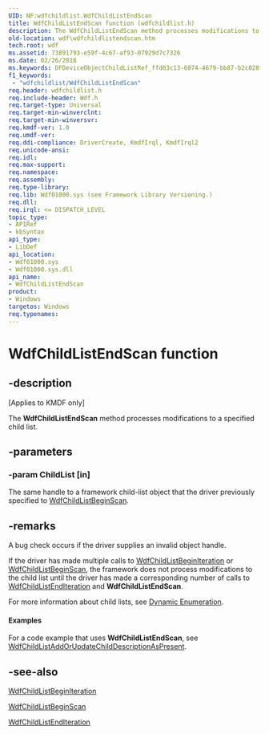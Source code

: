 ```yaml
---
UID: NF:wdfchildlist.WdfChildListEndScan
title: WdfChildListEndScan function (wdfchildlist.h)
description: The WdfChildListEndScan method processes modifications to a specified child list.
old-location: wdf\wdfchildlistendscan.htm
tech.root: wdf
ms.assetid: 73891793-e59f-4c67-af93-07929d7c7326
ms.date: 02/26/2018
ms.keywords: DFDeviceObjectChildListRef_ffd03c13-6074-4679-bb87-b2c028fc8ded.xml, WdfChildListEndScan, WdfChildListEndScan method, kmdf.wdfchildlistendscan, wdf.wdfchildlistendscan, wdfchildlist/WdfChildListEndScan
f1_keywords:
 - "wdfchildlist/WdfChildListEndScan"
req.header: wdfchildlist.h
req.include-header: Wdf.h
req.target-type: Universal
req.target-min-winverclnt: 
req.target-min-winversvr: 
req.kmdf-ver: 1.0
req.umdf-ver: 
req.ddi-compliance: DriverCreate, KmdfIrql, KmdfIrql2
req.unicode-ansi: 
req.idl: 
req.max-support: 
req.namespace: 
req.assembly: 
req.type-library: 
req.lib: Wdf01000.sys (see Framework Library Versioning.)
req.dll: 
req.irql: <= DISPATCH_LEVEL
topic_type:
- APIRef
- kbSyntax
api_type:
- LibDef
api_location:
- Wdf01000.sys
- Wdf01000.sys.dll
api_name:
- WdfChildListEndScan
product:
- Windows
targetos: Windows
req.typenames: 
---
```


# WdfChildListEndScan function


## -description


<p class="CCE_Message">[Applies to KMDF only]</p>

The <b>WdfChildListEndScan</b> method processes modifications to a specified child list. 


## -parameters




### -param ChildList [in]

The same handle to a framework child-list object that the driver previously specified to <a href="https://docs.microsoft.com/windows-hardware/drivers/ddi/wdfchildlist/nf-wdfchildlist-wdfchildlistbeginscan">WdfChildListBeginScan</a>.


## -remarks

A bug check occurs if the driver supplies an invalid object handle.




If the driver has made multiple calls to <a href="https://docs.microsoft.com/windows-hardware/drivers/ddi/wdfchildlist/nf-wdfchildlist-wdfchildlistbeginiteration">WdfChildListBeginIteration</a> or <a href="https://docs.microsoft.com/windows-hardware/drivers/ddi/wdfchildlist/nf-wdfchildlist-wdfchildlistbeginscan">WdfChildListBeginScan</a>, the framework does not process modifications to the child list until the driver has made a corresponding number of calls to <a href="https://docs.microsoft.com/windows-hardware/drivers/ddi/wdfchildlist/nf-wdfchildlist-wdfchildlistenditeration">WdfChildListEndIteration</a> and <b>WdfChildListEndScan</b>.

For more information about child lists, see <a href="https://docs.microsoft.com/windows-hardware/drivers/wdf/dynamic-enumeration">Dynamic Enumeration</a>.


#### Examples

For a code example that uses <b>WdfChildListEndScan</b>, see <a href="https://docs.microsoft.com/windows-hardware/drivers/ddi/wdfchildlist/nf-wdfchildlist-wdfchildlistaddorupdatechilddescriptionaspresent">WdfChildListAddOrUpdateChildDescriptionAsPresent</a>.

<div class="code"></div>



## -see-also




<a href="https://docs.microsoft.com/windows-hardware/drivers/ddi/wdfchildlist/nf-wdfchildlist-wdfchildlistbeginiteration">WdfChildListBeginIteration</a>



<a href="https://docs.microsoft.com/windows-hardware/drivers/ddi/wdfchildlist/nf-wdfchildlist-wdfchildlistbeginscan">WdfChildListBeginScan</a>



<a href="https://docs.microsoft.com/windows-hardware/drivers/ddi/wdfchildlist/nf-wdfchildlist-wdfchildlistenditeration">WdfChildListEndIteration</a>
 

 


